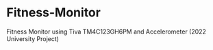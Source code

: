 # Fitness-Monitor
Fitness Monitor using Tiva TM4C123GH6PM and Accelerometer (2022 University Project)
